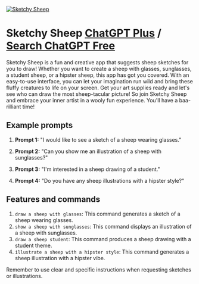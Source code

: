 
[![Sketchy Sheep](https://files.oaiusercontent.com/file-pRI0TNzUXwVSVCGmKzYKyesw?se=2123-10-17T02%3A18%3A15Z&sp=r&sv=2021-08-06&sr=b&rscc=max-age%3D31536000%2C%20immutable&rscd=attachment%3B%20filename%3Dd9fec197-bc2b-43c0-9f95-8b5483adfd74.png&sig=Sr9S3xGe9iakoiIWZdTeASf%2BKnI6RZhPZYbADF/ibZs%3D)](https://chat.openai.com/g/g-tAGQR43lj-sketchy-sheep)

# Sketchy Sheep [ChatGPT Plus](https://chat.openai.com/g/g-tAGQR43lj-sketchy-sheep) / [Search ChatGPT Free](https://gptcall.net/index.html#/?search=Sketchy%20Sheep)

Sketchy Sheep is a fun and creative app that suggests sheep sketches for you to draw! Whether you want to create a sheep with glasses, sunglasses, a student sheep, or a hipster sheep, this app has got you covered. With an easy-to-use interface, you can let your imagination run wild and bring these fluffy creatures to life on your screen. Get your art supplies ready and let's see who can draw the most sheep-tacular picture! So join Sketchy Sheep and embrace your inner artist in a wooly fun experience. You'll have a baa-rilliant time!

## Example prompts

1. **Prompt 1:** "I would like to see a sketch of a sheep wearing glasses."

2. **Prompt 2:** "Can you show me an illustration of a sheep with sunglasses?"

3. **Prompt 3:** "I'm interested in a sheep drawing of a student."

4. **Prompt 4:** "Do you have any sheep illustrations with a hipster style?"

## Features and commands

1. `draw a sheep with glasses`: This command generates a sketch of a sheep wearing glasses.
2. `show a sheep with sunglasses`: This command displays an illustration of a sheep with sunglasses.
3. `draw a sheep student`: This command produces a sheep drawing with a student theme.
4. `illustrate a sheep with a hipster style`: This command generates a sheep illustration with a hipster vibe.

Remember to use clear and specific instructions when requesting sketches or illustrations.


